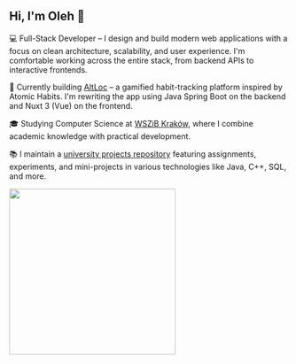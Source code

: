 ## Hi, I'm Oleh 👋

💻 Full-Stack Developer – I design and build modern web applications with a focus on clean architecture, scalability, and user experience. I'm comfortable working across the entire stack, from backend APIs to interactive frontends.

🚀 Currently building [AltLoc](https://altloc.com) – a gamified habit-tracking platform inspired by Atomic Habits. I'm rewriting the app using Java Spring Boot on the backend and Nuxt 3 (Vue) on the frontend.

🎓 Studying Computer Science at [WSZiB Kraków](https://www.wszib.edu.pl/), where I combine academic knowledge with practical development.

📚 I maintain a [university projects repository](https://github.com/progof/university) featuring assignments, experiments, and mini-projects in various technologies like Java, C++, SQL, and more.


<img src="https://wakatime.com/share/@Progof/ae719bd9-855e-4008-b3e8-b3a0653d0e1c.svg" height="300px" />
